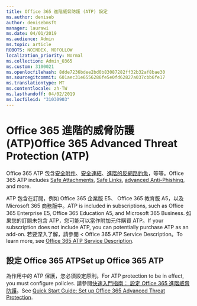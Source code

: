 ```yaml
---
title: Office 365 進階威脅防護 (ATP) 設定
ms.author: deniseb
author: denisebmsft
manager: laurawi
ms.date: 04/01/2019
ms.audience: Admin
ms.topic: article
ROBOTS: NOINDEX, NOFOLLOW
localization_priority: Normal
ms.collection: Admin_O365
ms.custom: 3100021
ms.openlocfilehash: 8dde7236bdee2bd0b83087282ff32b32af8bae30
ms.sourcegitcommit: 601aec31e6556286fe5e0fd62827a037cbb6fe17
ms.translationtype: MT
ms.contentlocale: zh-TW
ms.lasthandoff: 04/02/2019
ms.locfileid: "31030903"
---
```

# <a name="office-365-advanced-threat-protection-atp"></a><span data-ttu-id="29478-102">Office 365 進階的威脅防護 (ATP)</span><span class="sxs-lookup"><span data-stu-id="29478-102">Office 365 Advanced Threat Protection (ATP)</span></span>

<span data-ttu-id="29478-103">Office 365 ATP 包含[安全附件](https://docs.microsoft.com/office365/securitycompliance/atp-safe-attachments)、[安全連結](https://docs.microsoft.com/office365/securitycompliance/atp-safe-links)、[進階的反網路釣魚](https://docs.microsoft.com/office365/securitycompliance/atp-anti-phishing)，等等。</span><span class="sxs-lookup"><span data-stu-id="29478-103">Office 365 ATP includes [Safe Attachments](https://docs.microsoft.com/office365/securitycompliance/atp-safe-attachments), [Safe Links](https://docs.microsoft.com/office365/securitycompliance/atp-safe-links), [advanced Anti-Phishing](https://docs.microsoft.com/office365/securitycompliance/atp-anti-phishing), and more.</span></span> 

<span data-ttu-id="29478-104">ATP 包含在訂閱，例如 Office 365 企業版 E5、 Office 365 教育版 A5，以及 Microsoft 365 商務版中。</span><span class="sxs-lookup"><span data-stu-id="29478-104">ATP is included in subscriptions, such as Office 365 Enterprise E5, Office 365 Education A5, and Microsoft 365 Business.</span></span> <span data-ttu-id="29478-105">如果您的訂閱未包含 ATP，您可能可以當作附加元件購買 ATP。</span><span class="sxs-lookup"><span data-stu-id="29478-105">If your subscription does not include ATP, you can potentially purchase ATP as an add-on.</span></span> <span data-ttu-id="29478-106">若要深入了解，請參閱 < <b0>Office 365 ATP Service Description</b0>。</span><span class="sxs-lookup"><span data-stu-id="29478-106">To learn more, see [Office 365 ATP Service Description](https://docs.microsoft.com/office365/servicedescriptions/office-365-advanced-threat-protection-service-description).</span></span>

## <a name="set-up-office-365-atp"></a><span data-ttu-id="29478-107">設定 Office 365 ATP</span><span class="sxs-lookup"><span data-stu-id="29478-107">Set up Office 365 ATP</span></span>

<span data-ttu-id="29478-108">為作用中的 ATP 保護，您必須設定原則。</span><span class="sxs-lookup"><span data-stu-id="29478-108">For ATP protection to be in effect, you must configure policies.</span></span> <span data-ttu-id="29478-109">請參閱[快速入門指南： 設定 Office 365 進階威脅防護](https://docs.microsoft.com/office365/securitycompliance/checklist-atp-setup)。</span><span class="sxs-lookup"><span data-stu-id="29478-109">See [Quick Start Guide: Set up Office 365 Advanced Threat Protection](https://docs.microsoft.com/office365/securitycompliance/checklist-atp-setup).</span></span>

